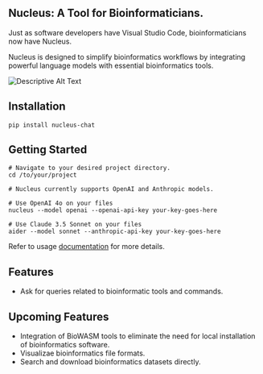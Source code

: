 ## Nucleus: A Tool for Bioinformaticians. 

Just as software developers have Visual Studio Code, bioinformaticians now have Nucleus.

Nucleus is designed to simplify bioinformatics workflows by integrating powerful language models with essential bioinformatics tools. 

![Descriptive Alt Text](assets/demo.gif)

## Installation
```
pip install nucleus-chat
```

## Getting Started

```
# Navigate to your desired project directory. 
cd /to/your/project

# Nucleus currently supports OpenAI and Anthropic models.

# Use OpenAI 4o on your files
nucleus --model openai --openai-api-key your-key-goes-here

# Use Claude 3.5 Sonnet on your files
aider --model sonnet --anthropic-api-key your-key-goes-here
```

Refer to usage [documentation](https://pratikkatte.github.io/nucleus-bio/docs/usage) for more details.

## Features
- Ask for queries related to bioinformatic tools and commands. 

## Upcoming Features
- Integration of BioWASM tools to eliminate the need for local installation of bioinformatics software.
- Visualizae bioinformatics file formats.
- Search and download bioinformatics datasets directly.

<!-- ## Kind words from users -->

